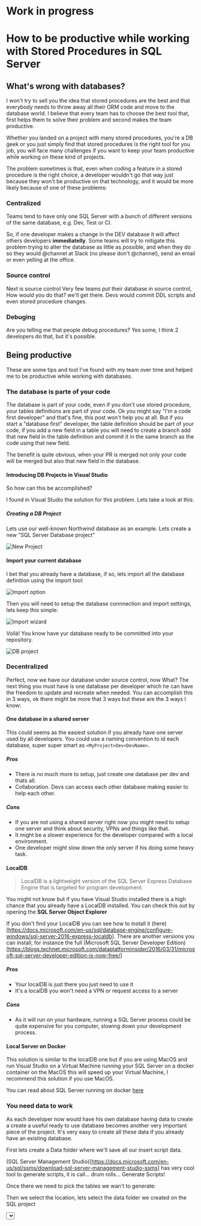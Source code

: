 # Work in progress
# How to be productive while working with Stored Procedures in SQL Server

## What's wrong with databases?
I won't try to sell you the idea that stored procedures are the best and that everybody needs to throw away all their ORM code and move to the database world. I believe that every team has to choose the best tool that, first helps them to solve their problem and second makes the team productive.

Whether you landed on a project with many stored procedures, you're a DB geek or you just simply find that stored procedures is the right tool for you job, 
you will face many challenges if you want to keep your team productive while working on these kind of projects.

The problem sometimes is that, even when coding a feature in a stored procedure is the right choice, a developer wouldn't go that way just because they won't be productive on that technology, and it would be more likely because of one of these problems:

### Centralized
Teams tend to have only one SQL Server with a bunch of different versions of the same database, e.g. Dev, Test or CI.

So, if one developer makes a change in the DEV database it will affect others developers **immediatelly**. Some teams will try to mitigate this problem trying to alter the database as little as possible, and when they do so they would @channel at Slack (no please don't @channel), send an email or even yelling at the office.

### Source control
Next is source control Very few teams put their database in source control, How would you do that? we'll get there. Devs would commit DDL scripts and even stored procedure changes.

### Debuging
Are you telling me that people debug procedures? Yes some, I think 2 developers do that, but it's possible.

## Being productive
These are some tips and tool I've found with my team over time and helped me to be productive while working with databases.

### The database is parte of your code
The database is part of your code, even if you don't use stored procedure, your tables definitions are part of your code. Ok you might say "I'm a code first developer" and that's fine, this post won't help you at all.
But if you start a "database first" developer, the table definition should be part of your code, if you add a new field in a table you will need to create a branch add that new field in the table definition and commit it in the same branch as the code using that new field.

The benefit is quite obvious, when your PR is merged not only your code will be merged but also that new field in the database.

#### Introducing DB Projects in Visual Studio
So how can this be accomplished?

I found in Visual Studio the solution for this problem. Lets take a look at this:

##### Creating a DB Project

Lets use our well-known Northwind database as an example. Lets create a new "SQL Server Database project"

![New Project](https://raw.githubusercontent.com/kblok/tech-posts/master/images/newproject.png)

#### Import your current database

I bet that you already have a database, if so, lets import all the database definition using the import tool:

![Import option](https://raw.githubusercontent.com/kblok/tech-posts/master/images/importoption.png)
  
Then you will need to setup the database connnection and import settings, lets keep this simple:

![Import wizard](https://raw.githubusercontent.com/kblok/tech-posts/master/images/importwizard.png)
 
 Voilà! You know have yur database ready to be committed into your repository.
 
 ![DB project](https://raw.githubusercontent.com/kblok/tech-posts/master/images/dbproject.png)
 
### Decentralized

Perfect, now we have our database under source control, now What?
The next thing you must have is one database per developer which he can have the freedom to update and recreate when needed. You can accomplish this in 3 ways, ok there might be more that 3 ways but these are the 3 ways I know:

#### One database in a shared server
This could seems as the easiest solution if you already have one server used by all developers. You could use a naming convention to id each database, super super smart as `<MyProject>Dev<DevName>`.

##### Pros
* There is no much more to setup, just create one database per dev and thats all.
* Collaboration. Devs can access each other database making easier to help each other.

##### Cons
* If you are not using a shared server right now you might need to setup one server and think about security, VPNs and things like that.
* It might be a slower experience for the developer compared with a local environment.
* One developer might slow down the only server if his doing some heavy task.

#### LocalDB

>LocalDB is a lightweight version of the SQL Server Express Database Engine that is targeted for program development.

You might not know but if you have Visual Studio installed there is a high chance that you already have a LocalDB installed. You can check this out by opening the **SQL Server Object Explorer**

<SQL Server object explorer Image>
  
If you don't find your LocalDB you can see how to install it (here)[https://docs.microsoft.com/en-us/sql/database-engine/configure-windows/sql-server-2016-express-localdb]. There are another versions you can install, for instance the full (Microsoft SQL Server Developer Edition)[https://blogs.technet.microsoft.com/dataplatforminsider/2016/03/31/microsoft-sql-server-developer-edition-is-now-free/]

##### Pros
* Your localDB is just there you just need to use it
* It's a localDB you won't need a VPN or request access to a server

##### Cons
* As it will run on your hardware, running a SQL Server process could be quite expensive for you computer, slowing down your development process.

#### Local Server on Docker

This solution is similar to the localDB one but if you are using MacOS and run Visual Studio on a Virtual Machine running your SQL Server on a docker container on the MacOS this will speed up your Virtual Machine, I recommend this solution if you use MacOS.

You can read about SQL Server running on docker [here](https://docs.microsoft.com/en-us/sql/linux/quickstart-install-connect-docker)

### You need data to work

As each developer now would have his own database having data to create a create a useful ready to use database becomes another very important piece of the project. It's very easy to create all these data if you already have an existing database.

First lets create a Data folder where we'll save all our insert script data.

<Create data folder image>
  
(SQL Server Management Studio)[https://docs.microsoft.com/en-us/sql/ssms/download-sql-server-management-studio-ssms] has very cool tool to generate scripts, it is call... drum rolls... Generate Scripts!
 
 <Generate scripts image>
  
Once there we need to pick the tables we wan't to generate:
 
<PickTable images>
  
Then we select the location, lets select the data folder we created on the SQL project

<Select location image>

We have to go to the Advanced option and select that we only want the data

<setup data only>
  
And we are done!

<voila image>
  
Now if we go back to the SQL Project we'll see all the scripts we just generated, lets include those files in the project

<AddScriptsToProject image>
<AddScriptsToProject2 image>
 
By default, when we include files in a project, the Build Action is set to **Build**, but as these files are just insert scripts we need to set them to **None**

<DoNotBuildDataScripts image>
  
So, How do we make use of these scripts? We need to create a Post Deployment Script and include all these inserts there

<PostScriptFile image>
  
So now we can complete this file with all the insert scripts

<CompletePostBuildScript image>
  
### DB Syncing

Perfect! Now we have a SQL Project, we our tables, our stored procedures and even our test data! Now we have to use this.

#### Publish tool

The publish tool is the tool you would use when you want to create the database from scratch. So lets go to the publish option:

<publish option>

Once there we just need to pick our connection string and the destination database

<Publish Select Database image>
  
Under the advanced sections there are some interesting options, like "Always re-create database" or "Block incremental deployment if data loss might occur"

<Publish Advanced image

### CI

### Some final tips
